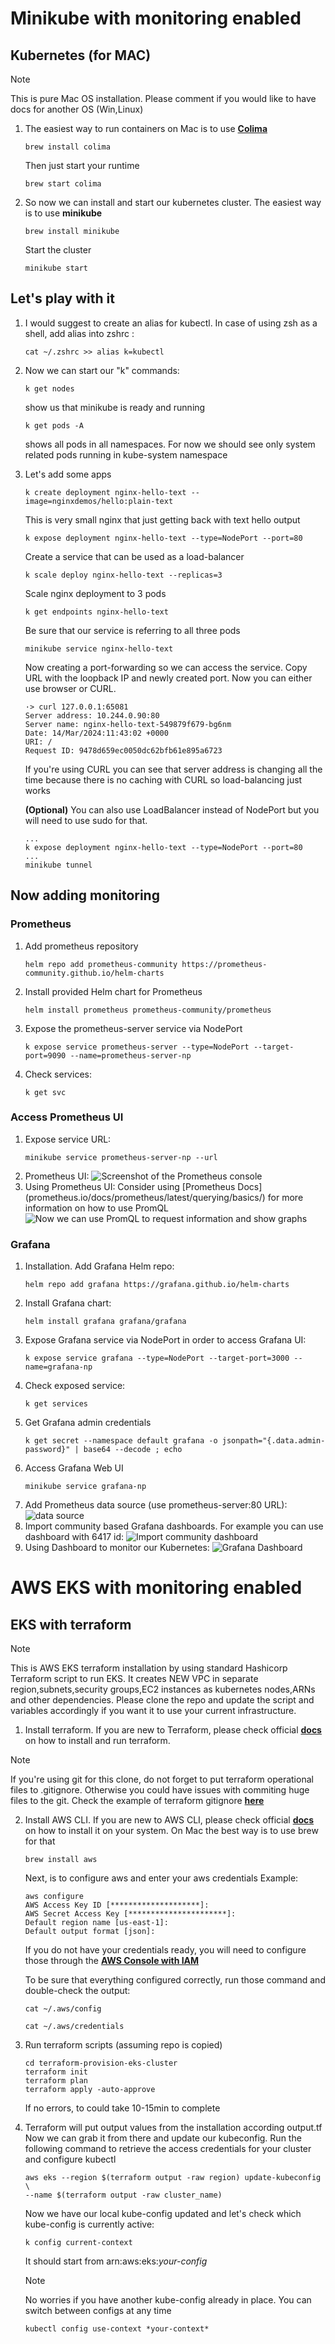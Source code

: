 # Minikube with monitoring enabled

## Kubernetes (for MAC)

> [!NOTE]
> This is pure Mac OS installation. Please comment if you would like to have docs for another OS (Win,Linux)

1) The easiest way to run containers on Mac is to use [**Colima**](https://github.com/abiosoft/colima) 
    ```
    brew install colima
    ```
    Then just start your runtime
    ```
    brew start colima
    ```

2) So now we can install and start our kubernetes cluster. The easiest way is to use **minikube**

    ```
    brew install minikube
    ```
    Start the cluster
    ```
    minikube start
    ```

## Let's play with it ###

1)  I would suggest to create an alias for kubectl.
    In case of using zsh as a shell, add alias into zshrc :
    ```
    cat ~/.zshrc >> alias k=kubectl
    ```
2) Now we can start our "k" commands:
    ```
    k get nodes
    ``` 
    show us that minikube is ready and running
    ```
    k get pods -A
    ```
    shows all pods in all namespaces. For now we should see only system related pods running in kube-system namespace
3) Let's add some apps
    ```
    k create deployment nginx-hello-text --image=nginxdemos/hello:plain-text
    ```
    This is very small nginx that just getting back with text hello output
    ```
    k expose deployment nginx-hello-text --type=NodePort --port=80
    ```
    Create a service that can be used as a load-balancer
    ```
    k scale deploy nginx-hello-text --replicas=3
    ```
    Scale nginx deployment to 3 pods
    ```
    k get endpoints nginx-hello-text
    ```
    Be sure that our service is referring to all three pods
    ```
    minikube service nginx-hello-text
    ```
    Now creating a port-forwarding so we can access the service. Copy URL with the loopback IP and newly created port.
    Now you can either use browser or CURL.
    ```
    ·> curl 127.0.0.1:65081
    Server address: 10.244.0.90:80
    Server name: nginx-hello-text-549879f679-bg6nm
    Date: 14/Mar/2024:11:43:02 +0000
    URI: /
    Request ID: 9478d659ec0050dc62bfb61e895a6723
    ```
    If you're using CURL you can see that server address is changing all the time because there is no caching with CURL so load-balancing just works

    **(Optional)** You can also use LoadBalancer instead of NodePort but you will need to use sudo for that.
    ```
    ...
    k expose deployment nginx-hello-text --type=NodePort --port=80
    ...
    minikube tunnel
    ```
## Now adding monitoring

### Prometheus

1) Add prometheus repository

    ```
    helm repo add prometheus-community https://prometheus-community.github.io/helm-charts
    ```

2) Install provided Helm chart for Prometheus
    ```
    helm install prometheus prometheus-community/prometheus
    ```
3) Expose the prometheus-server service via NodePort
    ```
    k expose service prometheus-server --type=NodePort --target-port=9090 --name=prometheus-server-np
    ```
4) Check services:
    ```
    k get svc
    ```

### Access Prometheus UI

1) Expose service URL:
    ```
    minikube service prometheus-server-np --url
    ```
2) Prometheus UI:
    ![Screenshot of the Prometheus console](https://dborovyk-nginx-public.s3.amazonaws.com/prometheus.jpg)
3) Using Prometheus UI:
    Consider using [Prometheus Docs] (prometheus.io/docs/prometheus/latest/querying/basics/) for more information on how to use PromQL 
    ![Now we can use PromQL to request information and show graphs](https://dborovyk-nginx-public.s3.amazonaws.com/prometheus2.jpg)

### Grafana

1) Installation. Add Grafana Helm repo:
    ```
    helm repo add grafana https://grafana.github.io/helm-charts
    ```
2) Install Grafana chart:
    ```
    helm install grafana grafana/grafana
    ```
3) Expose Grafana service via NodePort in order to access Grafana UI:
    ```
    k expose service grafana --type=NodePort --target-port=3000 --name=grafana-np
    ```
4) Check exposed service:
    ```
    k get services
    ```
5) Get Grafana admin credentials
    ```
    k get secret --namespace default grafana -o jsonpath="{.data.admin-password}" | base64 --decode ; echo
    ```
6) Access Grafana Web UI
    ```
    minikube service grafana-np
    ```
7) Add Prometheus data source (use prometheus-server:80 URL):
    ![data source](https://dborovyk-nginx-public.s3.amazonaws.com/grafana.png)
8) Import community based Grafana dashboards. For example you can use dashboard with 6417 id: 
    ![Import community dashboard](https://dborovyk-nginx-public.s3.amazonaws.com/grafana3.png)
9) Using Dashboard to monitor our Kubernetes:
    ![Grafana Dashboard](https://dborovyk-nginx-public.s3.amazonaws.com/grafana2.jpg)



# AWS EKS with monitoring enabled

## EKS with terraform

> [!NOTE]
> This is AWS EKS terraform installation by using standard Hashicorp Terraform script to run EKS. 
> It creates NEW VPC in separate region,subnets,security groups,EC2 instances as kubernetes nodes,ARNs and other dependencies.
> Please clone the repo and update the script and variables accordingly if you want it to use your current infrastructure. 

1) Install terraform.
    If you are new to Terraform, please check official [**docs**](https://developer.hashicorp.com/terraform/tutorials/aws-get-started/install-cli) on how to install and run terraform.
> [!NOTE]
> If you're using git for this clone, do not forget to put terraform operational files to .gitignore. Otherwise you could have issues with commiting huge files to the git.
> Check the example of terraform gitignore [**here**](https://github.com/github/gitignore/blob/main/Terraform.gitignore) 

2) Install AWS CLI.
    If you are new to AWS CLI, please check official [**docs**](https://docs.aws.amazon.com/cli/latest/userguide/getting-started-install.html) on how to install it on your system.
    On Mac the best way is to use brew for that
    ```
    brew install aws
    ```
    Next, is to configure aws and enter your aws credentials
    Example:
    ```
    aws configure
    AWS Access Key ID [********************]:
    AWS Secret Access Key [**********************]:
    Default region name [us-east-1]:
    Default output format [json]:
    ```
    If you do not have your credentials ready, you will need to configure those through the [**AWS Console with IAM**](https://docs.aws.amazon.com/cli/latest/userguide/cli-chap-authentication.html)

    To be sure that everything configured correctly, run those command and double-check the output:
    ```
    cat ~/.aws/config
    ```
    ```
    cat ~/.aws/credentials
    ```

3) Run terraform scripts (assuming repo is copied)
    ```
    cd terraform-provision-eks-cluster
    terraform init
    terraform plan
    terraform apply -auto-approve
    ```
    If no errors, to could take 10-15min to complete 

4) Terraform will put output values from the installation according output.tf
    Now we can grab it from there and update our kubeconfig.
    Run the following command to retrieve the access credentials for your cluster and configure kubectl
    ```
    aws eks --region $(terraform output -raw region) update-kubeconfig \
    --name $(terraform output -raw cluster_name)

    ```
    Now we have our local kube-config updated and let's check which kube-config is currently active:
    ```
    k config current-context
    ```
    It should start from arn:aws:eks:*your-config*

    > [!NOTE]
    > No worries if you have another kube-config already in place.
    > You can switch between configs at any time
    > ```
    > kubectl config use-context *your-context*
    > ```

